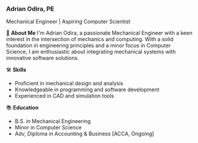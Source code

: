 ### Adrian Odira, PE

Mechanical Engineer | Aspiring Computer Scientist

🔧 **About Me**
I'm Adrian Odira, a passionate Mechanical Engineer with a keen interest in the intersection of mechanics and computing. With a solid foundation in engineering principles and a minor focus in Computer Science, I am enthusiastic about integrating mechanical systems with innovative software solutions.

🛠️ **Skills**
- Proficient in mechanical design and analysis
- Knowledgeable in programming and software development
- Experienced in CAD and simulation tools

📚 **Education**
- B.S. in Mechanical Engineering
- Minor in Computer Science
- Adv, Diploma in Accounting & Business [ACCA, Ongoing]
